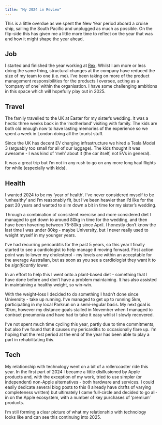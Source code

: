 ```yaml
---
title: "My 2024 in Review"
---
```


This is a little overdue as we spent the New Year period aboard a cruise ship, sailing the South Pacific and unplugged as much as possible. On the flip-side this has given me a little more time to reflect on the year that was and how it might shape the year ahead.

## Job

I started and finished the year working at [Rex](https://rexsoftware.com.au). Whilst I am more or less doing the same thing, structural changes at the company have reduced the size of my team to one (i.e. me). I’ve been taking on more of the product management responsibilities for the products I oversee, acting as a ‘company of one’ within the organisation. I have some challenging ambitions in this space which will hopefully play out in 2025.

## Travel

The family travelled to the UK at Easter for my sister’s wedding. It was a hectic three weeks back in the ‘motherland’ visiting with family. The kids are both old enough now to have lasting memories of the experience so we spent a week in London doing all the tourist stuff.

Since the UK has decent EV charging infrastructure we hired a Tesla Model 3 (arguably too small for all of our luggage). The kids thought it was awesome - I was kind of ‘meh’ about it (the car itself, not EVs in general).

It was a great trip but I’m not in any rush to go on any more long haul flights for while (especially with kids).

## Health

I wanted 2024 to be my ‘year of health’. I’ve never considered myself to be ‘unhealthy’ and I’m reasonably fit, but I’ve been heavier than I’d like for the past 20 years and wanted to slim down a bit in time for my sister’s wedding.

Through a combination of consistent exercise and more considered diet I managed to get down to around 80kg in time for the wedding, and then have been hovering between 75-80kg since April. I honestly don’t know the last time I was under 80kg - maybe University, but I never really used to weight myself in my younger years.

I’ve had recurring pericarditis for the past 5 years, so this year I finally started to see a cardiologist to help manage it moving forward. First action point was to lower my cholesterol - my levels are within an acceptable for the average Australian, but as soon as you see a cardiologist they want it to be _significantly_ lower.

In an effort to help this I went onto a plant-based diet - something that I have done before and don’t have a problem maintaining. It has also assisted in maintaining a healthy weight, so win-win.

With the weight-loss I decided to do something I hadn’t done since University - take up running. I’ve managed to get up to running 5km, participating in my local Parkrun on a semi-regular basis. My next goal is 10km, however my distance goals stalled in November when I managed to contract pneumonia and have had to take it easy whilst I slowly recovered.

I’ve not spent much time cycling this year, partly due to time commitments, but also I’ve found that it causes my pericarditis to occasionally flare up. I’m hoping that the rest period at the end of the year has been able to play a part in rehabilitating this.

## Tech

My relationship with technology went on a bit of a rollercoaster ride this year. In the first part of 2024 I became a little disillusioned by Apple products and, with the exception of my work, tried to use simpler (or independent) non-Apple alternatives - both hardware and services. I could easily dedicate several blog posts to this (I already have drafts of varying completeness written) but ultimately I came full-circle and decided to go all-in on the Apple ecosystem, with a number of key purchases of ‘premium’ products.

I’m still forming a clear picture of what my relationship with technology looks like and can see this continuing into 2025.
